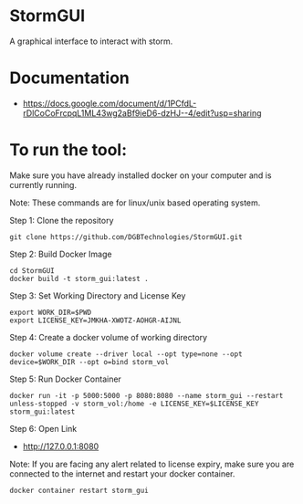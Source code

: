 # StormGUI

A graphical interface to interact with storm. 

# Documentation

- https://docs.google.com/document/d/1PCfdL-rDlCoCoFrcpqL1ML43wg2aBf9ieD6-dzHJ--4/edit?usp=sharing


# To run the tool:

Make sure you have already installed docker on your computer and is currently running. 

Note: These commands are for linux/unix based operating system.

Step 1: Clone the repository

```
git clone https://github.com/DGBTechnologies/StormGUI.git
```

Step 2: Build Docker Image

```
cd StormGUI
docker build -t storm_gui:latest .
```

Step 3: Set Working Directory and License Key

```
export WORK_DIR=$PWD
export LICENSE_KEY=JMKHA-XWOTZ-AOHGR-AIJNL
```


Step 4: Create a docker volume  of working directory

```
docker volume create --driver local --opt type=none --opt device=$WORK_DIR --opt o=bind storm_vol
```


Step 5: Run Docker Container

```
docker run -it -p 5000:5000 -p 8080:8080 --name storm_gui --restart unless-stopped -v storm_vol:/home -e LICENSE_KEY=$LICENSE_KEY storm_gui:latest
```

Step 6: Open Link 

- http://127.0.0.1:8080



Note: If you are facing any alert related to license expiry, make sure you are connected to the internet and restart your docker container.

```
docker container restart storm_gui
```

